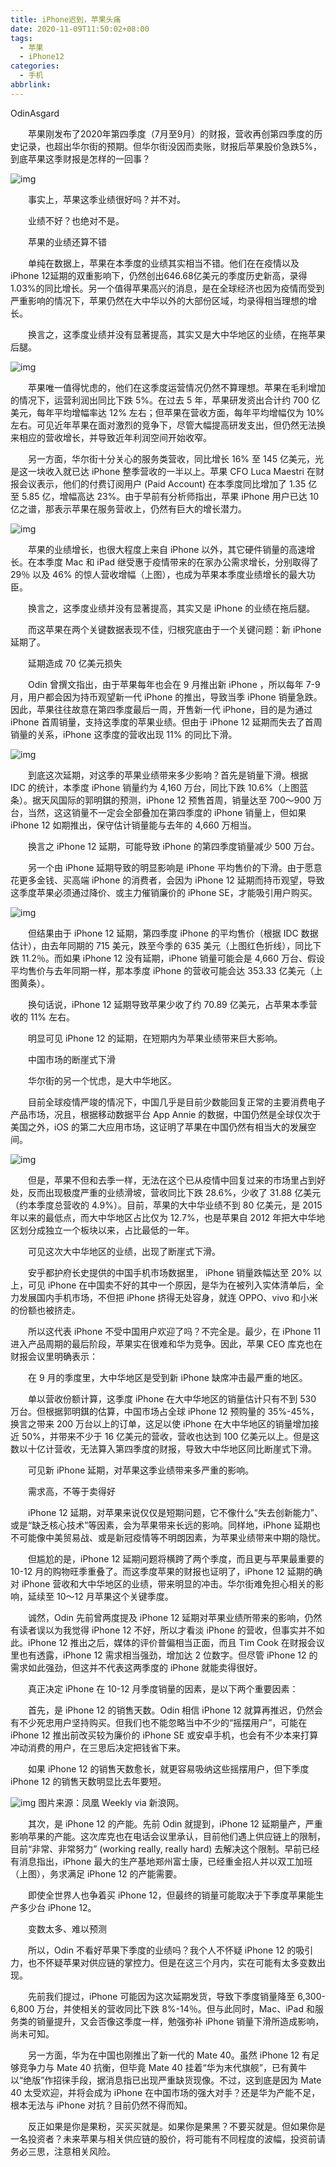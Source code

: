 ```yaml
---
title: iPhone迟到，苹果头痛
date: 2020-11-09T11:50:02+08:00
tags:
  - 苹果
  - iPhone12
categories:
  - 手机
abbrlink:
---
```


OdinAsgard

　　苹果刚发布了2020年第四季度（7月至9月）的财报，营收再创第四季度的历史记录，也超出华尔街的预期。但华尔街没因而卖账，财报后苹果股价急跌5%，到底苹果这季财报是怎样的一回事？

![img](https://cdn.jsdelivr.net/gh/yakeing/Documentation@main/Hexo/images/fb15-kcieyvy9000115.jpg)

　　事实上，苹果这季业绩很好吗？并不对。

　　业绩不好？也绝对不是。

　　苹果的业绩还算不错

　　单纯在数据上，苹果在本季度的业绩其实相当不错。他们在在疫情以及iPhone 12延期的双重影响下，仍然创出646.68亿美元的季度历史新高，录得1.03%的同比增长。另一个值得苹果高兴的消息，是在全球经济也因为疫情而受到严重影响的情况下，苹果仍然在大中华以外的大部份区域，均录得相当理想的增长。

　　换言之，这季度业绩并没有显著提高，其实又是大中华地区的业绩，在拖苹果后腿。

![img](https://cdn.jsdelivr.net/gh/yakeing/Documentation@main/Hexo/images/e715-kcieyvy9000116.jpg)

　　苹果唯一值得忧虑的，他们在这季度运营情况仍然不算理想。苹果在毛利增加的情况下，运营利润出同比下跌 5%。在过去 5 年，苹果研发资出合计约 700 亿美元，每年平均增幅率达 12% 左右；但苹果在营收方面，每年平均增幅仅为 10% 左右。可见近年苹果在面对激烈的竞争下，尽管大幅提高研发支出，但仍然无法换来相应的营收增长，并导致近年利润空间开始收窄。

　　另一方面，华尔街十分关心的服务类营收，同比增长 16% 至 145 亿美元，光是这一块收入就已达 iPhone 整季营收的一半以上。苹果 CFO Luca Maestri 在财报会议表示，他们的付费订阅用户 (Paid Account) 在本季度同比增加了 1.35 亿至 5.85 亿，增幅高达 23%。由于早前有分析师指出，苹果 iPhone 用户已达 10 亿之谱，那表示苹果在服务营收上，仍然有巨大的增长潜力。

![img](https://cdn.jsdelivr.net/gh/yakeing/Documentation@main/Hexo/images/84ac-kcieyvy9000130.jpg)

　　苹果的业绩增长，也很大程度上来自 iPhone 以外，其它硬件销量的高速增长。在本季度 Mac 和 iPad 继受惠于疫情带来的在家办公需求增长，分别取得了 29％ 以及 46% 的惊人营收增幅（上图），也成为苹果本季度业绩增长的最大功臣。

　　换言之，这季度业绩并没有显著提高，其实又是 iPhone 的业绩在拖后腿。

　　而这苹果在两个关键数据表现不佳，归根究底由于一个关键问题：新 iPhone 延期了。

　　延期造成 70 亿美元损失

　　Odin 曾撰文指出，由于苹果每年也会在 9 月推出新 iPhone ，所以每年 7-9 月，用户都会因为持币观望新一代 iPhone 的推出，导致当季 iPhone 销量急跌。因此，苹果往往故意在第四季度最后一周，开售新一代 iPhone，目的是为通过 iPhone 首周销量，支持这季度的苹果业绩。但由于 iPhone 12 延期而失去了首周销量的关系，iPhone 这季度的营收出现 11% 的同比下滑。

![img](https://cdn.jsdelivr.net/gh/yakeing/Documentation@main/Hexo/images/c4dc-kcieyvy9000129.jpg)

　　到底这次延期，对这季的苹果业绩带来多少影响？首先是销量下滑。根据 IDC 的统计，本季度 iPhone 销量约为 4,160 万台，同比下跌 10.6%（上图蓝条）。据天风国际的郭明錤的预测，iPhone 12 预售首周，销量达至 700～900 万台，当然，这这销量不一定会全部叠加在第四季度的 iPhone 销量上，但如果 iPhone 12 如期推出，保守估计销量能与去年的 4,660 万相当。

　　换言之 iPhone 12 延期，可能导致 iPhone 的第四季度销量减少 500 万台。

　　另一个由 iPhone 延期导致的明显影响是 iPhone 平均售价的下滑。由于愿意花更多金钱、买高端 iPhone 的消费者，会因为 iPhone 12 延期而持币观望，导致这季度苹果必须通过降价、或主力催销廉价的 iPhone SE，才能吸引用户购买。

![img](https://cdn.jsdelivr.net/gh/yakeing/Documentation@main/Hexo/images/01c6-kcieyvy9000153.jpg)

　　但结果由于 iPhone 12 延期，第四季度 iPhone 的平均售价（根据 IDC 数据估计），由去年同期的 715 美元，跌至今季的 635 美元（上图红色折线），同比下跌 11.2％。而如果 iPhone 12 没有延期，iPhone 销量可能会是  4,660 万台、假设平均售价与去年同期一样，那本季度 iPhone 的营收可能会达 353.33 亿美元（上图黄条）。

　　换句话说，iPhone 12 延期导致苹果少收了约 70.89 亿美元，占苹果本季营收的 11% 左右。

　　明显可见 iPhone 12 的延期，在短期内为苹果业绩带来巨大影响。

　　中国市场的断崖式下滑

　　华尔街的另一个忧虑，是大中华地区。

　　目前全球疫情严竣的情况下，中国几乎是目前少数能回复正常的主要消费电子产品市场，况且，根据移动数据平台 App Annie 的数据，中国仍然是全球仅次于美国之外，iOS 的第二大应用市场，这证明了苹果在中国仍然有相当大的发展空间。

![img](https://cdn.jsdelivr.net/gh/yakeing/Documentation@main/Hexo/images/5912-kcieyvy9000152.jpg)

　　但是，苹果不但和去季一样，无法在这个已从疫情中回复过来的市场里占到好处，反而出现极度严重的业绩滑坡，营收同比下跌 28.6%，少收了 31.88 亿美元（约本季度总营收的 4.9%）。目前，苹果的大中华业绩不到 80 亿美元，是 2015 年以来的最低点，而大中华地区占比仅为 12.7%，也是苹果自 2012 年把大中华地区划分成独立一个板块以来，占比最低的一年。

　　可见这次大中华地区的业绩，出现了断崖式下滑。

　　安乎都护府长史提供的中国手机市场数据里， iPhone 销量跌幅达至 20% 以上，可见 iPhone 在中国卖不好的其中一个原因，是华为在被列入实体清单后，全力发展国内手机市场，不但把 iPhone 挤得无处容身，就连 OPPO、vivo 和小米的份额也被挤走。

　　所以这代表 iPhone 不受中国用户欢迎了吗？不完全是。最少，在 iPhone 11 进入产品周期的最后阶段，苹果实在很难和华为竞争。因此，苹果 CEO 库克也在财报会议里明确表示：

　　在 9 月的季度里，大中华地区是受到新 iPhone 缺席冲击最严重的地区。

　　单以营收份额计算，这季度 iPhone 在大中华地区的销量估计只有不到 530 万台。但根据郭明錤的估算，中国市场占全球 iPhone 12 预购量的 35%-45%，换言之带来 200 万台以上的订单，这足以使 iPhone 在大中华地区的销量增加接近 50%，并带来不少于 16 亿美元的营收，营收也达到 100 亿美元以上。但是这数以十亿计营收，无法算入第四季度的财报，导致大中华地区同比断崖式下滑。

　　可见新 iPhone 延期，对苹果这季业绩带来多严重的影响。

　　需求高，不等于卖得好

　　iPhone 12 延期，对苹果来说仅仅是短期问题，它不像什么“失去创新能力”、或是“缺乏核心技术”等因素，会为苹果带来长远的影响。同样地，iPhone 延期也不可能像中美贸易战、或是新冠疫情等不明朗因素，为苹果业绩带来中期的隐忧。

　　但尴尬的是，iPhone 12 延期问题将横跨了两个季度，而且更与苹果最重要的 10-12 月的购物旺季重叠了。而这季度苹果的财报也证明了，iPhone 12 延期的确对 iPhone 营收和大中华地区的业绩，带来明显的冲击。华尔街难免担心相关的影响，延续至 10～12 月苹果这个关键季度。

　　诚然，Odin 先前曾两度提及 iPhone 12 延期对苹果业绩所带来的影响，仍然有读者误以为我觉得 iPhone 12 不好，所以才看淡 iPhone 的营收，但事实并不如此。iPhone 12 推出之后，媒体的评价普偏相当正面，而且 Tim Cook 在财报会议里也有透露，iPhone 12 需求相当强劲，增加达 2 位数字。但尽管 iPhone 12 的需求如此强劲，但这并不代表这两季度的 iPhone 就能卖得很好。

　　真正决定 iPhone 在 10-12 月季度销量的因素，是以下两个重要因素：

　　首先，是 iPhone 12 的销售天数。Odin 相信 iPhone 12 就算再推迟，仍然会有不少死忠用户坚持购买。但我们也不能忽略当中不少的“摇摆用户”，可能在 iPhone 12 推出前改买较为廉价的 iPhone SE 或安卓手机，也会有不少本来打算冲动消费的用户，在三思后决定把钱省下来。

　　如果 iPhone 12 的销售天数愈长，就更容易吸纳这些摇摆用户，但下季度 iPhone 12 的销售天数明显比去年要短。

![img](https://cdn.jsdelivr.net/gh/yakeing/Documentation@main/Hexo/images/85e2-kcieyvy9000173.jpg)
图片来源：凤凰 Weekly via 新浪网。

　　其次，是 iPhone 12 的产能。先前 Odin 就提到，iPhone 12 延期量产，严重影响苹果的产能。这次库克也在电话会议里承认，目前他们遇上供应链上的限制，目前“非常、非常努力” (working really, really hard) 去解决这个限制。早前已经有消息指出，iPhone 最大的生产基地郑州富士康，已经重金招人并以双工加班（上图），务求满足 iPhone 12 的产能需要。

　　即使全世界人也争着买 iPhone 12，但最终的销量可能取决于下季度苹果能生产多少台 iPhone 12。

　　变数太多、难以预测

　　所以，Odin 不看好苹果下季度的业绩吗？我个人不怀疑 iPhone 12 的吸引力，也不怀疑苹果对供应链的掌控力。但是在这三个月内，实在可能有太多变数出现。

　　先前我们提过，iPhone 可能因为这次延期发货，导致下季度销量降至 6,300-6,800 万台，并使相关的营收同比下跌 8%-14％。但与此同时，Mac、iPad 和服务类的销量提升，又会否像这季度一样，勉强弥补 iPhone 销量下滑所造成影响，尚未可知。

　　另一方面，华为在中国也刚推出了新一代的 Mate 40。虽然 iPhone 12 有足够竞争力与 Mate 40 抗衡，但毕竟 Mate 40 挂着“华为末代旗舰”，已有黄牛以“绝版”作招徕手段，据消息指已出现严重缺货现像。不过，这到底是因为 Mate 40 太受欢迎，并将会成为 iPhone 在中国市场的强大对手？还是华为产能不足，根本无法与 iPhone 对抗？目前仍然不得而知。

　　反正如果是你是果粉，买买买就是。如果你是果黑？不要买就是。但如果你是一名投资者？未来苹果与相关供应链的股价，将可能有不同程度的波幅，投资前请务必三思，注意相关风险。